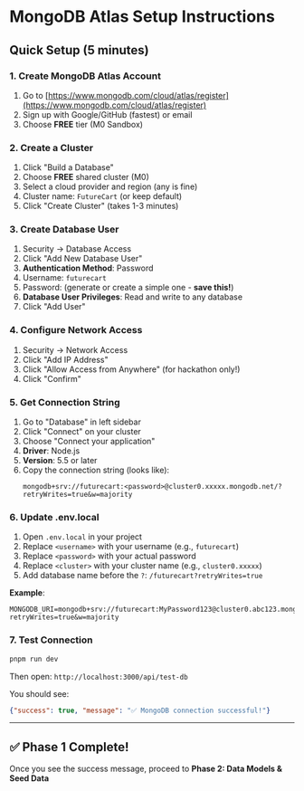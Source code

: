 # MongoDB Atlas Setup Instructions

## Quick Setup (5 minutes)

### 1. Create MongoDB Atlas Account
1. Go to [https://www.mongodb.com/cloud/atlas/register](https://www.mongodb.com/cloud/atlas/register)
2. Sign up with Google/GitHub (fastest) or email
3. Choose **FREE** tier (M0 Sandbox)

### 2. Create a Cluster
1. Click "Build a Database"
2. Choose **FREE** shared cluster (M0)
3. Select a cloud provider and region (any is fine)
4. Cluster name: `FutureCart` (or keep default)
5. Click "Create Cluster" (takes 1-3 minutes)

### 3. Create Database User
1. Security → Database Access
2. Click "Add New Database User"
3. **Authentication Method**: Password
4. Username: `futurecart`
5. Password: (generate or create a simple one - **save this!**)
6. **Database User Privileges**: Read and write to any database
7. Click "Add User"

### 4. Configure Network Access
1. Security → Network Access
2. Click "Add IP Address"
3. Click "Allow Access from Anywhere" (for hackathon only!)
4. Click "Confirm"

### 5. Get Connection String
1. Go to "Database" in left sidebar
2. Click "Connect" on your cluster
3. Choose "Connect your application"
4. **Driver**: Node.js
5. **Version**: 5.5 or later
6. Copy the connection string (looks like):
   ```
   mongodb+srv://futurecart:<password>@cluster0.xxxxx.mongodb.net/?retryWrites=true&w=majority
   ```

### 6. Update .env.local
1. Open `.env.local` in your project
2. Replace `<username>` with your username (e.g., `futurecart`)
3. Replace `<password>` with your actual password
4. Replace `<cluster>` with your cluster name (e.g., `cluster0.xxxxx`)
5. Add database name before the `?`: `/futurecart?retryWrites=true`

**Example**:
```
MONGODB_URI=mongodb+srv://futurecart:MyPassword123@cluster0.abc123.mongodb.net/futurecart?retryWrites=true&w=majority
```

### 7. Test Connection
```bash
pnpm run dev
```

Then open: `http://localhost:3000/api/test-db`

You should see:
```json
{"success": true, "message": "✅ MongoDB connection successful!"}
```

---

## ✅ Phase 1 Complete!
Once you see the success message, proceed to **Phase 2: Data Models & Seed Data**

